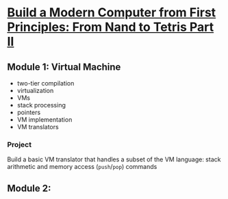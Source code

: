 # [Build a Modern Computer from First Principles: From Nand to Tetris Part II](https://www.coursera.org/learn/nand2tetris2)
## Module 1: Virtual Machine
- two-tier compilation
- virtualization
- VMs
- stack processing
- pointers
- VM implementation
- VM translators
### Project
Build a basic VM translator that handles a subset of the VM language: stack arithmetic and memory access (`push`/`pop`) commands
## Module 2: